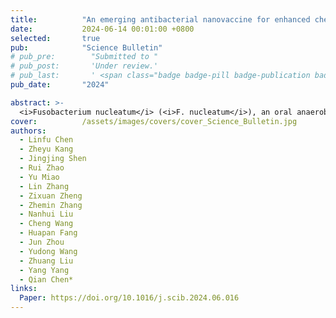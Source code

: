 ```yaml
---
title:          "An emerging antibacterial nanovaccine for enhanced chemotherapy by selectively eliminating tumor-colonizing bacteria"
date:           2024-06-14 00:01:00 +0800
selected:       true
pub:            "Science Bulletin"
# pub_pre:        "Submitted to "
# pub_post:       'Under review.'
# pub_last:       ' <span class="badge badge-pill badge-publication badge-success">Spotlight</span>'
pub_date:       "2024"

abstract: >-
  <i>Fusobacterium nucleatum</i> (<i>F. nucleatum</i>), an oral anaerobe, is prevalent in colorectal cancer and is closely related to increased cancer cell growth, metastasis, and poor treatment outcomes. Bacterial vaccines capable of selectively eliminating bacteria present a promising approach to targeting intratumor F. nucleatum, thereby enhancing cancer treatment. Although adjuvants have been employed to enhance the immune response, the vaccine’s effectiveness is constrained by inadequate T-cell activation necessary for eradicating intracellular pathogens. In this study, we developed a minimalistic, biomimetic nanovaccine by integrating highly immunostimulatory adjuvant cholesterol-modified CpG oligonucleotides into the autologously derived F. nucleatum membranes. Compared to the traditional vaccines consisting of inactivated bacteria and Alum adjuvant, the nanovaccine coupled with bacterial membranes and adjuvants could remarkably improve multiple antigens and adjuvant co-delivery to dendritic cells, maximizing their ability to achieve effective antigen presentation and strong downstream immune progress. Notably, the nanovaccine exhibits outstanding selective prophylactic and therapeutic effects, eliminating F. nucleatum without affecting intratumoral and gut microbiota. It significantly enhances chemotherapy efficacy and reduces cancer metastasis in F. nucleatum-infected colorectal cancer. Overall, this work represents the rational application of bacterial nanovaccine and provides a blueprint for future development in enhancing the antitumor effect against bacterial-infected cancer.
cover:          /assets/images/covers/cover_Science_Bulletin.jpg
authors:
  - Linfu Chen
  - Zheyu Kang
  - Jingjing Shen
  - Rui Zhao
  - Yu Miao
  - Lin Zhang
  - Zixuan Zheng
  - Zhemin Zhang
  - Nanhui Liu
  - Cheng Wang
  - Huapan Fang
  - Jun Zhou
  - Yudong Wang
  - Zhuang Liu
  - Yang Yang
  - Qian Chen*
links:
  Paper: https://doi.org/10.1016/j.scib.2024.06.016
---
```


